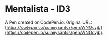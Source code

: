 # Mentalista - ID3

A Pen created on CodePen.io. Original URL: [https://codepen.io/suianysantos/pen/WNOdvjb](https://codepen.io/suianysantos/pen/WNOdvjb).


